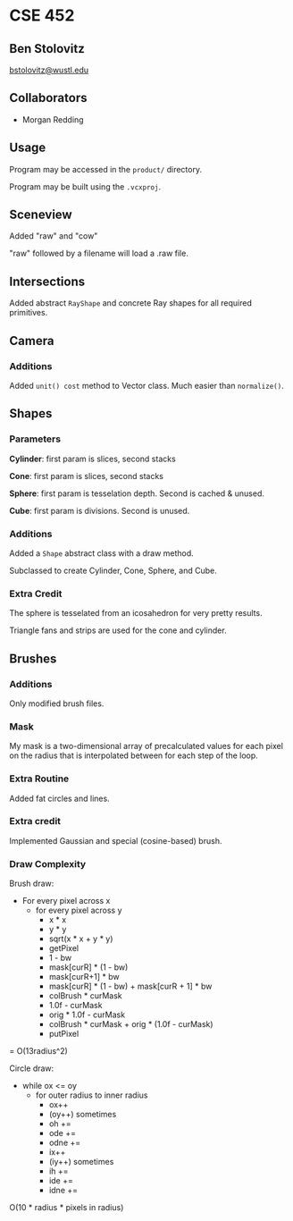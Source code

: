 # CSE 452
## Ben Stolovitz

bstolovitz@wustl.edu

## Collaborators

- Morgan Redding

## Usage

Program may be accessed in the `product/` directory.

Program may be built using the `.vcxproj`.

## Sceneview

Added "raw" and "cow"

"raw" followed by a filename will load a .raw file.

## Intersections

Added abstract `RayShape` and concrete Ray shapes for all required primitives.

## Camera

### Additions

Added `unit() cost` method to Vector class. Much easier than `normalize()`.

## Shapes

### Parameters

**Cylinder**: first param is slices, second stacks

**Cone**: first param is slices, second stacks

**Sphere**: first param is tesselation depth. Second is cached & unused.

**Cube**: first param is divisions. Second is unused.

### Additions

Added a `Shape` abstract class with a draw method.

Subclassed to create Cylinder, Cone, Sphere, and Cube.

### Extra Credit

The sphere is tesselated from an icosahedron for very pretty results.

Triangle fans and strips are used for the cone and cylinder.

## Brushes

### Additions

Only modified brush files.

### Mask

My mask is a two-dimensional array of precalculated values for each pixel on the radius
that is interpolated between for each step of the loop. 

### Extra Routine

Added fat circles and lines.

### Extra credit

Implemented Gaussian and special (cosine-based) brush.

### Draw Complexity

Brush draw:

- For every pixel across x
	- for every pixel across y
		- x * x
		- y * y
		- sqrt(x * x + y * y)
		- getPixel
		- 1 - bw
		- mask[curR] * (1 - bw)
		- mask[curR+1] * bw
		- mask[curR] * (1 - bw) + mask[curR + 1] * bw
		- colBrush * curMask
		- 1.0f - curMask
		- orig * 1.0f - curMask
		- colBrush * curMask + orig * (1.0f - curMask)
		- putPixel

= O(13radius^2)

Circle draw:

- while ox <= oy
	- for outer radius to inner radius
		- ox++
		- (oy++) sometimes
		- oh +=
		- ode +=
		- odne +=
		- ix++
		- (iy++) sometimes
		- ih +=
		- ide +=
		- idne +=

O(10 * radius * pixels in radius)